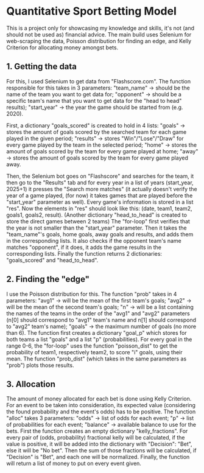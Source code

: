 # Quantitative Sport Betting Model
This is a project only for showcasing my knowledge and skills, it's not (and should not be used as) financial advice. The main build uses Selenium for web-scraping the data, Poisson distribution for finding an edge, and Kelly Criterion for allocating money amongst bets.

## 1. Getting the data
For this, I used Selenium to get data from "Flashscore.com".
The function responsible for this takes in 3 parameters:
"team_name" -> should be the name of the team you want to get data for;
"opponent" -> should be a specific team's name that you want to get data for the "head to head" results);
"start_year" -> the year the game should be started from (e.g. 2020).

First, a dictionary "goals_scored" is created to hold in 4 lists: 
"goals" -> stores the amount of goals scored by the searched team for each game played in the given period;
"results" -> stores "Win"/"Lose"/"Draw" for every game played by the team in the selected period;
"home" -> stores the amount of goals scored by the team for every game played at home;
"away" -> stores the amount of goals scored by the team for every game played away.

Then, the Selenium bot goes on "Flashscore" and searches for the team, it then go to the "Results" tab and for every year in a list of years (start_year, 2025+1) it presses the "Search more matches" (it actually doesn't verify the year of a game played, (for now) it takes games that are played before the "start_year" parameter as well). Every game's information is stored in a list "res". Now the elements in "res" should look like this:
(date, team1, team2, goals1, goals2, result).
(Another dictionary "head_to_head" is created to store the direct games between 2 teams)
The "for-loop" first verifies that the year is not smaller than the "start_year" parameter.
Then it takes the "team_name"'s goals, home goals, away goals and results, and adds them in the corresponding lists.
It also checks if the opponent team's name matches "opponent", if it does, it adds the game results in the corresponding lists.
Finally the function returns 2 dictionaries: "goals_scored" and "head_to_head".

## 2. Finding the "edge"
I use the Poisson distribution for this. The function "prob" takes in 4 parameters:
"avg1" -> will be the mean of the first team's goals;
"avg2" -> will be the mean of the second team's goals;
"n" -> will be a list containing the names of the teams in the order of the "avg1" and "avg2" parameters (n[0] should correspond to "avg1" team's name and n[1] should correspond to "avg2" team's name);
"goals" -> the maximum number of goals (no more than 6).
The function first creates a dictionary "goal_p" which stores for both teams a list "goals" and a list "p" (probabilities).
For every goal in the range 0-6, the "for-loop" uses the function "poisson_dist" to get the probability of team1, respectively team2, to score "i" goals, using their mean.
The function "prob_dist" (which takes in the same parameters as "prob") plots those results.

## 3. Allocation
The amount of money allocated for each bet is done using Kelly Criterion.
For an event to be taken into consideration, its expected value (considering the found probability and the event's odds) has to be positive.
The function "alloc" takes 3 parameters:
"odds" -> list of odds for each event;
"p" -> list of probabilities for each event;
"balance" -> available balance to use for the bets.
First the function creates an empty dictionary "kelly_fractions". For every pair of (odds, probability) fractional kelly will be calculated, if the value is positive, it will be added into the dictionary with "Decision": "Bet", else it will be "No bet". 
Then the sum of those fractions will be calculated, if "Decision" is "Bet", and each one will be normalized.
Finally, the function will return a list of money to put on every event given.
